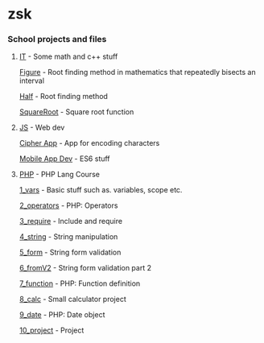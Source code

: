 # zsk

### School projects and files

1. [IT](https://github.com/jkbkupczyk/zsk/tree/main/IT/CS) - Some math and c++ stuff

   [Figure](https://github.com/jkbkupczyk/zsk/tree/main/IT/CS/Figure) - Root finding method in mathematics that repeatedly bisects an interval
   
   [Half](https://github.com/jkbkupczyk/zsk/blob/main/IT/CS/Half/Half.cpp) - Root finding method
   
   [SquareRoot](https://github.com/jkbkupczyk/zsk/blob/main/IT/CS/SquareRoot/SquareRoot.cpp) - Square root function

2. [JS](https://github.com/jkbkupczyk/zsk/tree/main/JS) - Web dev

   [Cipher App](https://github.com/jkbkupczyk/zsk/tree/gp-cipher) - App for encoding characters
   
   [Mobile App Dev](https://github.com/jkbkupczyk/zsk/tree/main/JS/MobileApps) - ES6 stuff
   

3. [PHP](https://github.com/jkbkupczyk/zsk/tree/main/PHP/lectures) - PHP Lang Course 

   [1_vars](https://github.com/jkbkupczyk/zsk/tree/main/PHP/lectures/1_vars) - Basic stuff such as. variables, scope etc.
   
   [2_operators](https://github.com/jkbkupczyk/zsk/tree/main/PHP/lectures/2_operators) - PHP: Operators
   
   [3_require](https://github.com/jkbkupczyk/zsk/tree/main/PHP/lectures/3_require) - Include and require
   
   [4_string](https://github.com/jkbkupczyk/zsk/tree/main/PHP/lectures/4_string) - String manipulation
   
   [5_form](https://github.com/jkbkupczyk/zsk/tree/main/PHP/lectures/5_form) - String form validation
   
   [6_fromV2](https://github.com/jkbkupczyk/zsk/tree/main/PHP/lectures/6_form) - String form validation part 2
   
   [7_function](https://github.com/jkbkupczyk/zsk/tree/main/PHP/lectures/7_function) - PHP: Function definition
   
   [8_calc](https://github.com/jkbkupczyk/zsk/tree/main/PHP/lectures/8_calc) - Small calculator project
   
   [9_date](https://github.com/jkbkupczyk/zsk/tree/main/PHP/lectures/9_date) - PHP: Date object
   
   [10_project](https://github.com/jkbkupczyk/zsk/tree/main/PHP/lectures/10_project) - Project
   

